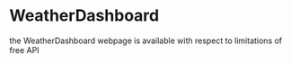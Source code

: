 # WeatherDashboard
the WeatherDashboard  webpage is available with respect to limitations of  free API 
